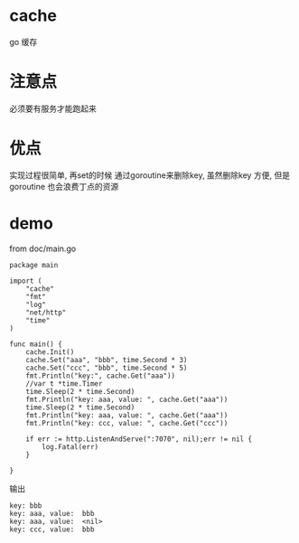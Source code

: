 # cache
go 缓存
# 注意点
必须要有服务才能跑起来
# 优点
实现过程很简单, 再set的时候 通过goroutine来删除key, 虽然删除key 方便,  但是goroutine 也会浪费丁点的资源
# demo 
from doc/main.go
```
package main

import (
	"cache"
	"fmt"
	"log"
	"net/http"
	"time"
)

func main() {
	cache.Init()
	cache.Set("aaa", "bbb", time.Second * 3)
	cache.Set("ccc", "bbb", time.Second * 5)
	fmt.Println("key:", cache.Get("aaa"))
	//var t *time.Timer
	time.Sleep(2 * time.Second)
	fmt.Println("key: aaa, value: ", cache.Get("aaa"))
	time.Sleep(2 * time.Second)
	fmt.Println("key: aaa, value: ", cache.Get("aaa"))
	fmt.Println("key: ccc, value: ", cache.Get("ccc"))

	if err := http.ListenAndServe(":7070", nil);err != nil {
		log.Fatal(err)
	}

}

```
输出
```
key: bbb
key: aaa, value:  bbb
key: aaa, value:  <nil>
key: ccc, value:  bbb
```
